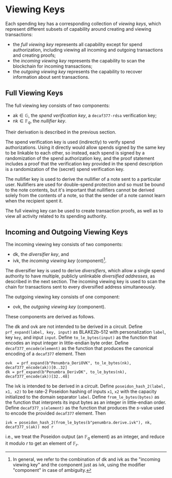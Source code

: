 # Viewing Keys

Each spending key has a corresponding collection of *viewing keys*, which
represent different subsets of capability around creating and viewing
transactions:

* the *full viewing key* represents all capability except for spend
  authorization, including viewing all incoming and outgoing transactions and
  creating proofs;
* the *incoming viewing key* represents the capability to scan the blockchain for incoming transactions;
* the *outgoing viewing key* represents the capability to recover information about sent transactions.

## Full Viewing Keys

The full viewing key consists of two components:

* $\mathsf{ak} \in \mathbb G$, the *spend verification key*, a `decaf377-rdsa` verification key;
* $\mathsf{nk} \in \mathbb F_q$, the *nullifier key*.

Their derivation is described in the previous section.

The spend verification key is used (indirectly) to verify spend authorizations.
Using it directly would allow spends signed by the same key to be linkable to
each other, so instead, each spend is signed by a randomization of the spend
authorization key, and the proof statement includes a proof that the
verification key provided in the spend description is a randomization of the
(secret) spend verification key.

The nullifier key is used to derive the nullifier of a note sent to a particular
user. Nullifiers are used for double-spend protection and so must be bound to
the note contents, but it's important that nullifiers cannot be derived solely
from the contents of a note, so that the sender of a note cannot learn when the
recipient spent it.

The full viewing key can be used to create transaction proofs, as well as to
view all activity related to its spending authority.

## Incoming and Outgoing Viewing Keys

The incoming viewing key consists of two components:

* $\mathsf {dk}$, the *diversifier key*, and
* $\mathsf {ivk}$, the *incoming viewing key* (component)[^1].

The diversifier key is used to derive *diversifiers*, which allow a single spend
authority to have multiple, publicly unlinkable *diversified addresses*, as
described in the next section.  The incoming viewing key is used to scan the
chain for transactions sent to every diversified address simultaneously.

The outgoing viewing key consists of one component:

* $\mathsf {ovk}$, the *outgoing viewing key* (component).

These components are derived as follows.

The $\mathsf {dk}$ and $\mathsf {ovk}$ are not intended to be derived in a
circuit.  Define `prf_expand(label, key, input)` as BLAKE2b-512 with
personalization `label`, key `key`, and input `input`.  Define
`to_le_bytes(input)` as the function that encodes an input integer in
little-endian byte order.  Define `decaf377_encode(element)` as the function
that produces the canonical encoding of a `decaf377` element. Then
```
ovk  = prf_expand(b"Penumbra_DeriOVK", to_le_bytes(nk), decaf377_encode(ak))[0..32]
dk = prf_expand(b"Penumbra_DerivDK", to_le_bytes(nk), decaf377_encode(ak))[32..48]
```

The $\mathsf {ivk}$ is intended to be derived in a circuit.  Define
`poseidon_hash_2(label, x1, x2)` to be rate-2 Poseidon hashing of inputs `x1`,
`x2` with the capacity initialized to the domain separator `label`.  Define
`from_le_bytes(bytes)` as the function that interprets its input bytes as an
integer in little-endian order.  Define `decaf377_s(element)` as the function
that produces the $s$-value used to encode the provided `decaf377` element.
Then
```
ivk = poseidon_hash_2(from_le_bytes(b"penumbra.derive.ivk"), nk, decaf377_s(ak)) mod r
```
i.e., we treat the Poseidon output (an $\mathbb F_q$ element) as an integer, and
reduce it modulo $r$ to get an element of $\mathbb F_r$.

[^1]: In general, we refer to the combination of $\mathsf {dk}$ and $\mathsf
{ivk}$ as the "incoming viewing key" and the component just as $\mathsf {ivk}$,
using the modifier "component" in case of ambiguity.
